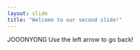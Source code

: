 ```yaml
---
layout: slide
title: "Welcome to our second slide!"
---
```

JOOONYONG
Use the left arrow to go back!
